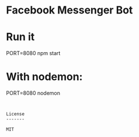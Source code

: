 Facebook Messenger Bot
==================================


# Run it
PORT=8080 npm start

# With nodemon:
PORT=8080 nodemon
```


License
-------

MIT
